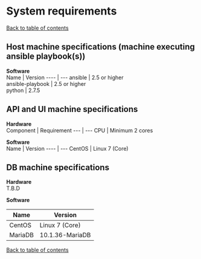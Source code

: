 # System requirements
[Back to table of contents](../readme.md)

## Host machine specifications (machine executing ansible playbook(s))

**Software**  
Name | Version 
---- | --- 
ansible | 2.5 or higher   
ansible-playbook | 2.5 or higher   
python | 2.7.5   

## API and UI machine specifications

**Hardware**  
Component | Requirement 
--- | --- 
CPU | Minimum 2 cores   

**Software**  
Name | Version 
---- | --- 
CentOS | Linux 7 (Core) 

## DB machine specifications

**Hardware**  
T.B.D

**Software**  

Name | Version 
---- | --- 
CentOS | Linux 7 (Core) 
MariaDB | 10.1.36-MariaDB

[Back to table of contents](../readme.md)
